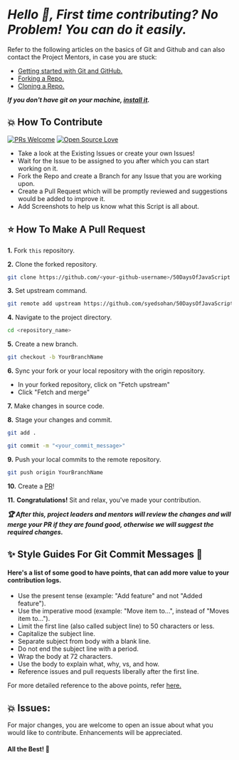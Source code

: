# ***Hello 👋, First time contributing? No Problem! You can do it easily.***


Refer to the following articles on the basics of Git and Github and can also contact the Project Mentors, in case you are stuck:


- [Getting started with Git and GitHub.](https://docs.github.com/en/free-pro-team@latest/github/getting-started-with-github)
- [Forking a Repo.](https://help.github.com/en/github/getting-started-with-github/fork-a-repo)
- [Cloning a Repo.](https://help.github.com/en/desktop/contributing-to-projects/creating-a-pull-request)

***If you don't have git on your machine, [install it](https://help.github.com/articles/set-up-git/).***

## 💥 How To Contribute

[![PRs Welcome](https://img.shields.io/badge/PRs-welcome-brightgreen.svg?style=flat-square)](http://makeapullrequest.com)
[![Open Source Love](https://badges.frapsoft.com/os/v1/open-source.png?v=103)](https://github.com/ellerbrock/open-source-badges/)

- Take a look at the Existing Issues or create your own Issues!
- Wait for the Issue to be assigned to you after which you can start working on it.
- Fork the Repo and create a Branch for any Issue that you are working upon.
- Create a Pull Request which will be promptly reviewed and suggestions would be added to improve it.
- Add Screenshots to help us know what this Script is all about.


## ⭐ How To Make A Pull Request

**1.** Fork `this` repository.

**2.** Clone the forked repository.

```bash
git clone https://github.com/<your-github-username>/50DaysOfJavaScript.git
```

**3.** Set upstream command.

```bash
git remote add upstream https://github.com/syedsohan/50DaysOfJavaScript.git
```

**4.** Navigate to the project directory.

```bash
cd <repository_name>
```

**5.** Create a new branch.

```bash
git checkout -b YourBranchName
```

**6.** Sync your fork or your local repository with the origin repository.

- In your forked repository, click on "Fetch upstream"
- Click "Fetch and merge"

**7.** Make changes in source code.

**8.** Stage your changes and commit.

```bash
git add .
```

```bash
git commit -m "<your_commit_message>"
```

**9.** Push your local commits to the remote repository.

```bash
git push origin YourBranchName
```

**10.** Create a [PR](https://help.github.com/en/github/collaborating-with-issues-and-pull-requests/creating-a-pull-request)!

**11.** **Congratulations!** Sit and relax, you've made your contribution.

***:trophy: After this, project leaders and mentors will review the changes and will merge your PR if they are found good, otherwise we will suggest the required changes.***

## ✨ Style Guides For Git Commit Messages :memo:

#### Here's a list of some good to have points, that can add more value to your contribution logs.

- Use the present tense (example: "Add feature" and not "Added feature").
- Use the imperative mood (example: "Move item to...", instead of "Moves item to...").
- Limit the first line (also called subject line) to 50 characters or less.
- Capitalize the subject line.
- Separate subject from body with a blank line.
- Do not end the subject line with a period.
- Wrap the body at 72 characters.
- Use the body to explain what, why, vs, and how.
- Reference issues and pull requests liberally after the first line.

For more detailed reference to the above points, refer [here.](https://cbea.ms/git-commit/)

## 💥 Issues:

For major changes, you are welcome to open an issue  about what you would like to contribute. Enhancements will be appreciated.

#### All the Best! 🥇
